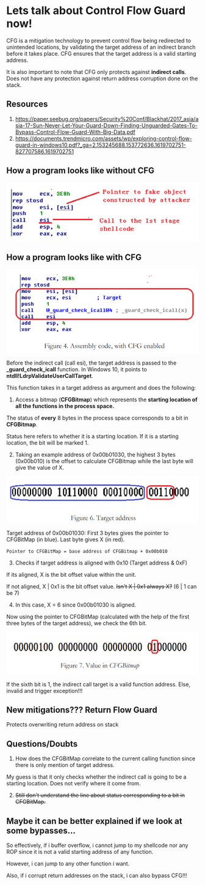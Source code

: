 # Lets talk about Control Flow Guard now!

CFG is a mitigation technology to prevent control flow being redirected to unintended locations, 
by validating the target address of an indirect branch before it takes place. CFG ensures that the target address is a valid starting address.

It is also important to note that CFG only protects against **indirect calls**. Does not have any protection against return address corruption done on the stack.

## Resources
1) https://paper.seebug.org/papers/Security%20Conf/Blackhat/2017_asia/asia-17-Sun-Never-Let-Your-Guard-Down-Finding-Unguarded-Gates-To-Bypass-Control-Flow-Guard-With-Big-Data.pdf
2) https://documents.trendmicro.com/assets/wp/exploring-control-flow-guard-in-windows10.pdf?_ga=2.153245688.153772636.1619702751-827707586.1619702751

## How a program looks like without CFG
![plot](./Images/NoCFG.PNG)

## How a program looks like with CFG
![plot](./Images/WithCFG.PNG)

Before the indirect call (call esi), the target address is passed to the **_guard_check_icall** function.
In Windows 10, it points to **ntdll!LdrpValidateUserCallTarget**.

This function takes in a target address as argument and does the following:

1) Access a bitmap (**CFGBitmap**) which represents the **starting location of all the functions in the process space.** 

The status of **every** 8 bytes in the process space corresponds to a bit in **CFGBitmap**. 

Status here refers to whether it is a starting location. If it is a starting location, the bit will be marked 1.

2) Taking an example address of 0x00b01030, the highest 3 bytes (0x00b010) is the offset to calculate CFGBitmap 
while the last byte will give the value of X. 

![plot](./Images/TargetAddress.PNG)

Target address of 0x00b01030:
First 3 bytes gives the pointer to CFGBitMap (in blue).
Last byte gives X (in red).

```
Pointer to CFGBitMap = base address of CFGBitmap + 0x00b010
```

3) Checks if target address is aligned with 0x10 (Target address & 0xF)

If its aligned, X is the bit offset value within the unit.

If not aligned, X | 0x1 is the bit offset value. ~~Isn't X | 0x1 always X?~~ (6 | 1 can be 7)

4) In this case, X = 6 since 0x00b01030 is aligned. 

Now using the pointer to CFGBitMap (calculated 
with the help of the first three bytes of the target address), we check the 6th bit.

![plot](./Images/ValueInCFGBitMap.PNG)

If the sixth bit is 1, the indirect call target is a valid function address.
Else, invalid and trigger exception!!!

## New mitigations??? Return Flow Guard 
Protects overwriting return address on stack

## Questions/Doubts

1) How does the CFGBitMap correlate to the current calling function since there is only mention of target address. 
 
My guess is that it only checks whether the indirect call is going to be a starting location. Does not verify where it come from.

2) ~~Still don't understand the line about status corresponding to a bit in CFGBitMap.~~

## Maybe it can be better explained if we look at some bypasses...

So effectively, if i buffer overflow, 
i cannot jump to my shellcode nor any ROP since it is not a valid starting address of any function.

However, i can jump to any other function i want.

Also, if i corrupt return addresses on the stack, i can also bypass CFG!!!